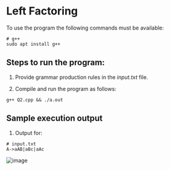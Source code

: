# Left Factoring

To use the program the following commands must be available:

```
# g++
sudo apt install g++
```

## Steps to run the program:

1. Provide grammar production rules in the _input.txt_ file.

2. Compile and run the program as follows:

```
g++ Q2.cpp && ./a.out
```

## Sample execution output

1. Output for:

```
# input.txt
A->aAB|aBc|aAc
```
![image](https://user-images.githubusercontent.com/59505795/187396113-bd2e0cf1-ef3d-444c-94ee-396fe0816842.png)

